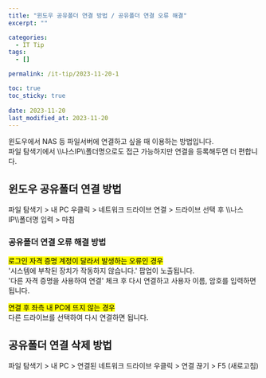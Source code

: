 ```yaml
---
title: "윈도우 공유폴더 연결 방법 / 공유폴더 연결 오류 해결"
excerpt: ""

categories:
  - IT Tip
tags:
  - []

permalink: /it-tip/2023-11-20-1

toc: true
toc_sticky: true
 
date: 2023-11-20
last_modified_at: 2023-11-20
---
```


윈도우에서 NAS 등 파일서버에 연결하고 싶을 때 이용하는 방법입니다.<br>
파일 탐색기에서 \\\\나스IP\\\\폴더명으로도 접근 가능하지만 연결을 등록해두면 더 편합니다.


## 윈도우 공유폴더 연결 방법
파일 탐색기 > 내 PC 우클릭 > 네트워크 드라이브 연결 > 드라이브 선택 후 \\\\나스IP\\\\폴더명 입력 > 마침


### 공유폴더 연결 오류 해결 방법
<mark>로그인 자격 증명 계정이 달라서 발생하는 오류인 경우</mark><br>
'시스템에 부착된 장치가 작동하지 않습니다.' 팝업이 노출됩니다.<br>
'다른 자격 증명을 사용하여 연결' 체크 후 다시 연결하고 사용자 이름, 암호를 입력하면 됩니다.

<mark>연결 후 좌측 내 PC에 뜨지 않는 경우</mark><br>
다른 드라이브를 선택하여 다시 연결하면 됩니다.


## 공유폴더 연결 삭제 방법
파일 탐색기 > 내 PC > 연결된 네트워크 드라이브 우클릭 > 연결 끊기 > F5 (새로고침)

